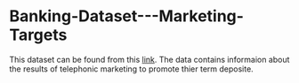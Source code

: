 # Banking-Dataset---Marketing-Targets
This dataset can be found from this [link](https://www.kaggle.com/prakharrathi25/banking-dataset-marketing-targets). The data contains informaion about the results of telephonic marketing to promote thier term deposite.
